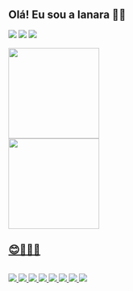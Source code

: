 ## Olá! Eu sou a Ianara 👋😃

<div style="display: inline_block">
   <a href="https://instagram.com/nanara.cs" target="_blank"><img src="https://img.shields.io/badge/-Instagram-%23E4405F?style=for-the-badge&logo=instagram&logoColor=white" target="_blank"></a>
   <a href = "mailto:ianarasilva333@gmail.com"><img src="https://img.shields.io/badge/-Gmail-%23333?style=for-the-badge&logo=gmail&logoColor=white" target="_blank"></a>
   <a href="https://www.linkedin.com/in/ianara-costa-da-silva-8a4b85215" target="_blank"><img src="https://img.shields.io/badge/-LinkedIn-%230077B5?style=for-the-badge&logo=linkedin&logoColor=white" target="_blank"></a> 
  
 </div>
 <br>

<div>
  <a href="https://github.com/Ianara-cs">
  <img height="180em" src="https://github-readme-stats.vercel.app/api?username=Ianara-cs&show_icons=true&theme=radical"/>
   <br>
  <img height="180em" src="https://github-readme-stats.vercel.app/api/top-langs/?username=Ianara-cs&layout=compact&theme=radical"/>
</div>
  
  ## 😊👩‍💻💪
  <div style="display: inline_block"><br>
  <img src="https://img.shields.io/badge/JavaScript-F7DF1E?style=for-the-badge&logo=javascript&logoColor=black">
  <img src="https://img.shields.io/badge/TypeScript-007ACC?style=for-the-badge&logo=typescript&logoColor=white">
  <img src="https://img.shields.io/badge/HTML5-E34F26?style=for-the-badge&logo=html5&logoColor=white">
  <img src="https://img.shields.io/badge/CSS3-1572B6?style=for-the-badge&logo=css3&logoColor=white">
  <img src="https://img.shields.io/badge/PostgreSQL-316192?style=for-the-badge&logo=postgresql&logoColor=white">
  <img src="https://img.shields.io/badge/Node.js-43853D?style=for-the-badge&logo=node.js&logoColor=white">
  <img src="https://img.shields.io/badge/Express.js-404D59?style=for-the-badge">
  <img src="https://img.shields.io/badge/GIT-E44C30?style=for-the-badge&logo=git&logoColor=white">
</div>
   
 
  

 
